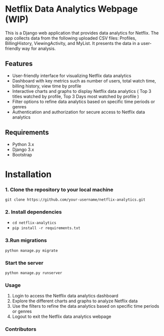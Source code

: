 # Netflix Data Analytics Webpage (WIP)

This is a Django web application that provides data analytics for Netflix. The app collects data from the following uploaded CSV files: Profiles, BillingHistory, ViewingActivity, and MyList. It presents the data in a user-friendly way for analysis.

## Features

- User-friendly interface for visualizing Netflix data analytics
- Dashboard with key metrics such as number of users, total watch time, billing history, view time by profile
- Interactive charts and graphs to display Netflix data analytics ( Top 3 titles watched by profile, Top 3 Days most watched by profile )
- Filter options to refine data analytics based on specific time periods or genres
- Authentication and authorization for secure access to Netflix data analytics

## Requirements

- Python 3.x
- Django 3.x
- Bootstrap

# Installation

### 1. Clone the repository to your local machine

`git clone https://github.com/your-username/netflix-analytics.git`

### 2. Install dependencies

- `cd netflix-analytics`
- `pip install -r requirements.txt`

### 3.Run migrations

`python manage.py migrate`

### Start the server

`python manage.py runserver`

### Usage

1. Login to access the Netflix data analytics dashboard
2. Explore the different charts and graphs to analyze Netflix data
3. Use the filters to refine the data analytics based on specific time periods or genres
4. Logout to exit the Netflix data analytics webpage

### Contributors
